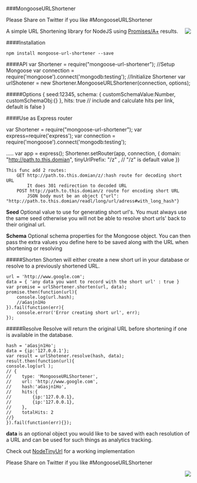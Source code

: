 ###MongooseURLShortener

Please Share on Twitter if you like #MongooseURLShortener

<a href="https://twitter.com/intent/tweet?hashtags=MongooseURLShortener&amp;&amp;text=Check%20out%20this%20repo%20on%20github&amp;tw_p=tweetbutton&amp;url=https%3A%2F%2Fgithub.com%2Fdropshape&amp;via=dropshape" style="float:right">
<img src="https://raw.github.com/dropshape/MongooseURLShortener/master/twittershare.png">
</a>

A simple URL Shortening library for NodeJS using [Promises/A+](http://promises-aplus.github.io/promises-spec/) results.

####Installation

    npm install mongoose-url-shortener --save

####API
    var Shortener = require("mongoose-url-shortener");
    //Setup Mongoose
    var connection = require('mongoose').connect('mongodb:testing');
    //Initialize Shortener
    var urlShotener = new Shortener.MongooseURLShortener(connection, options);



#####Options
    {
        seed:12345,
        schema: {
            customSchemaValue:Number,
            customSchemaObj:{}
        },
        hits: true // include and calculate hits per link, default is false
    }

####Use as Express router

 var Shortener = require("mongoose-url-shortener");
 var express=require('express');
 var connection = require('mongoose').connect('mongodb:testing');
 
 .....
    var app = express();
    Shortener.setRouter(app, connection, {
        domain: "http://path.to.this.domian",
        tinyUrlPrefix: "/z" , // "/z" is default value
    })

    This func add 2 routes:
        GET http://path.to.this.domian/z/:hash route for decoding short URL
            It does 301 redirection to decoded URL
        POST http://path.to.this.domian/z route for encoding short URL
            JSON body must be an object {"url": "http://path.to.this.domian/readl/long/url/adress#with_long_hash"}

**Seed**
Optional value to use for generating short url's. You must always use the same seed otherwise you will not be able to resolve short urls' back to their original url.

**Schema**
Optional schema properties for the Mongoose object. You can then pass the extra values you define here to be saved along with the URL when shortening or resolving

#####Shorten
Shorten will either create a new short url in your database or resolve to a previously shortened URL.

    url = 'http://www.google.com';
    data = { 'any data you want to record with the short url' : true }
    var promise = urlShortener.shorten(url, data);
    promise.then(function(url){
        console.log(url.hash);
        //aGasjn1Ho
    }).fail(function(err){
        console.error('Error creating short url', err);
    });

#####Resolve
Resolve will return the original URL before shortening if one is available in the database.

    hash = 'aGasjn1Ho';
    data = {ip:'127.0.0.1'};
    var result = urlShotener.resolve(hash, data);
    result.then(function(url){
    console.log(url );
    // { 
    //    type: 'MongooseURLShortener', 
    //    url: 'http://www.google.com', 
    //    hash:'aGasjn1Ho',
    //    hits:{
    //        {ip:'127.0.0.1},
    //        {ip:'127.0.0.1},
    //    },
    //    totalHits: 2
    //}
    }).fail(function(err){});

**data** is an optional object you would like to be saved with each resolution of a URL and can be used for such things
as analytics tracking.

Check out [NodeTinyUrl](https://github.com/dropshape/NodeTinyUrl) for a working implementation

Please Share on Twitter if you like #MongooseURLShortener

<a href="https://twitter.com/intent/tweet?hashtags=MongooseURLShortener&amp;&amp;text=Check%20out%20this%20repo%20on%20github&amp;tw_p=tweetbutton&amp;url=https%3A%2F%2Fgithub.com%2Fdropshape&amp;via=dropshape" style="float:right">
<img src="https://raw.github.com/dropshape/MongooseURLShortener/master/twittershare.png">
</a>
